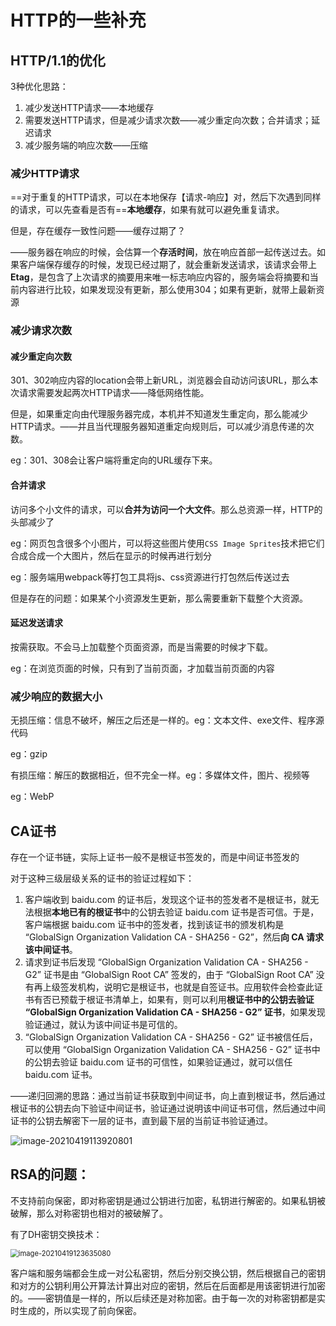 # HTTP的一些补充

## HTTP/1.1的优化

3种优化思路：

1. 减少发送HTTP请求——本地缓存
2. 需要发送HTTP请求，但是减少请求次数——减少重定向次数；合并请求；延迟请求
3. 减少服务端的响应次数——压缩

### 减少HTTP请求

==对于重复的HTTP请求，可以在本地保存【请求-响应】对，然后下次遇到同样的请求，可以先查看是否有==**本地缓存**，如果有就可以避免重复请求。

但是，存在缓存一致性问题——缓存过期了？

——服务器在响应的时候，会估算一个**存活时间**，放在响应首部一起传送过去。如果客户端保存缓存的时候，发现已经过期了，就会重新发送请求，该请求会带上**Etag**，是包含了上次请求的摘要用来唯一标志响应内容的，服务端会将摘要和当前内容进行比较，如果发现没有更新，那么使用304；如果有更新，就带上最新资源

### 减少请求次数

#### 减少重定向次数

301、302响应内容的location会带上新URL，浏览器会自动访问该URL，那么本次请求需要发起两次HTTP请求——降低网络性能。

但是，如果重定向由代理服务器完成，本机并不知道发生重定向，那么能减少HTTP请求。——并且当代理服务器知道重定向规则后，可以减少消息传递的次数。

eg：301、308会让客户端将重定向的URL缓存下来。

#### 合并请求

访问多个小文件的请求，可以**合并为访问一个大文件**。那么总资源一样，HTTP的头部减少了

eg：网页包含很多个小图片，可以将这些图片使用`CSS Image Sprites`技术把它们合成合成一个大图片，然后在显示的时候再进行划分

eg：服务端用webpack等打包工具将js、css资源进行打包然后传送过去

但是存在的问题：如果某个小资源发生更新，那么需要重新下载整个大资源。

#### 延迟发送请求

按需获取。不会马上加载整个页面资源，而是当需要的时候才下载。

eg：在浏览页面的时候，只有到了当前页面，才加载当前页面的内容

### 减少响应的数据大小

无损压缩：信息不破坏，解压之后还是一样的。eg：文本文件、exe文件、程序源代码

eg：gzip

有损压缩：解压的数据相近，但不完全一样。eg：多媒体文件，图片、视频等

eg：WebP

## CA证书

存在一个证书链，实际上证书一般不是根证书签发的，而是中间证书签发的

对于这种三级层级关系的证书的验证过程如下：

1. 客户端收到 baidu.com 的证书后，发现这个证书的签发者不是根证书，就⽆法根据**本地已有的根证书**中的公钥去验证 baidu.com 证书是否可信。于是，客户端根据 baidu.com 证书中的签发者，找到该证书的颁发机构是 “GlobalSign Organization Validation CA - SHA256 - G2”，然后**向 CA 请求该中间证书**。
2. 请求到证书后发现 “GlobalSign Organization Validation CA - SHA256 - G2” 证书是由 “GlobalSign Root CA” 签发的，由于 “GlobalSign Root CA” 没有再上级签发机构，说明它是根证书，也就是⾃签证书。应⽤软件会检查此证书有否已预载于根证书清单上，如果有，则可以利⽤**根证书中的公钥去验证 “GlobalSign Organization Validation CA - SHA256 - G2” 证书**，如果发现验证通过，就认为该中间证书是可信的。
3. “GlobalSign Organization Validation CA - SHA256 - G2” 证书被信任后，可以使⽤ “GlobalSign Organization Validation CA - SHA256 - G2” 证书中的公钥去验证 baidu.com 证书的可信性，如果验证通过，就可以信任baidu.com 证书。

——递归回溯的思路：通过当前证书获取到中间证书，向上直到根证书，然后通过根证书的公钥去向下验证中间证书，验证通过说明该中间证书可信，然后通过中间证书的公钥去解密下一层的证书，直到最下层的当前证书验证通过。

<img src="C:\Users\surface\AppData\Roaming\Typora\typora-user-images\image-20210419113920801.png" alt="image-20210419113920801"  />

## RSA的问题：

不支持前向保密，即对称密钥是通过公钥进行加密，私钥进行解密的。如果私钥被破解，那么对称密钥也相对的被破解了。

有了DH密钥交换技术：

<img src="C:\Users\surface\AppData\Roaming\Typora\typora-user-images\image-20210419123635080.png" alt="image-20210419123635080" style="zoom:80%;" />

客户端和服务端都会生成一对公私密钥，然后分别交换公钥，然后根据自己的密钥和对方的公钥利用公开算法计算出对应的密钥，然后在后面都是用该密钥进行加密的。——密钥值是一样的，所以后续还是对称加密。由于每一次的对称密钥都是实时生成的，所以实现了前向保密。
